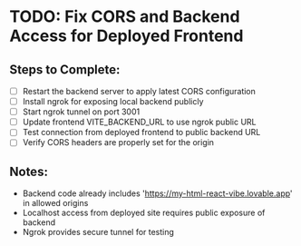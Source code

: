 # TODO: Fix CORS and Backend Access for Deployed Frontend

## Steps to Complete:
- [ ] Restart the backend server to apply latest CORS configuration
- [ ] Install ngrok for exposing local backend publicly
- [ ] Start ngrok tunnel on port 3001
- [ ] Update frontend VITE_BACKEND_URL to use ngrok public URL
- [ ] Test connection from deployed frontend to public backend URL
- [ ] Verify CORS headers are properly set for the origin

## Notes:
- Backend code already includes 'https://my-html-react-vibe.lovable.app' in allowed origins
- Localhost access from deployed site requires public exposure of backend
- Ngrok provides secure tunnel for testing
